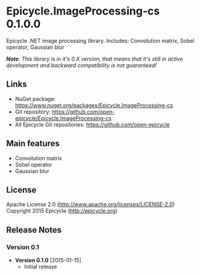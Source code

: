 # Epicycle.ImageProcessing-cs 0.1.0.0
Epicycle .NET image processing library. Includes: Convolution matrix, Sobel operator, Gaussian blur

***Note***: *This library is in it's 0.X version, that means that it's still in active development and backward compatibility is not guaranteed!*

## Links
* NuGet package: https://www.nuget.org/packages/Epicycle.ImageProcessing-cs
* Git repository: https://github.com/open-epicycle/Epicycle.ImageProcessing-cs
* All Epicycle Git repositories: https://github.com/open-epicycle

## Main features
* Convolution matrix
* Sobel operator
* Gaussian blur

## License
Apache License 2.0 (http://www.apache.org/licenses/LICENSE-2.0)
Copyright 2015 Epicycle (http://epicycle.org)

## Release Notes
### Version 0.1 

* **Version 0.1.0** [2015-01-15]
  * Initial release
